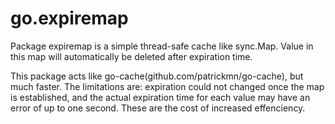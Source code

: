 # go.expiremap

Package expiremap is a simple thread-safe cache like sync.Map. Value in this map will automatically be deleted after expiration time.

This package acts like go-cache(github.com/patrickmn/go-cache), but much faster. The limitations are: expiration could not changed once the map is established, and the actual expiration time for each value may have an error of up to one second. These are the cost of increased effenciency.
